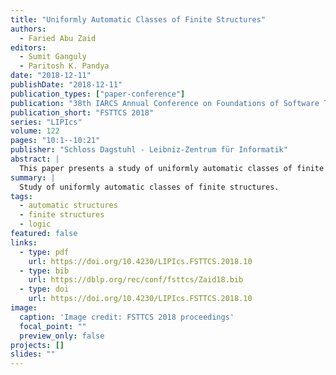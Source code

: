 ```yaml
---
title: "Uniformly Automatic Classes of Finite Structures"
authors:
  - Faried Abu Zaid
editors:
  - Sumit Ganguly
  - Paritosh K. Pandya
date: "2018-12-11"
publishDate: "2018-12-11"
publication_types: ["paper-conference"]
publication: "38th IARCS Annual Conference on Foundations of Software Technology and Theoretical Computer Science (FSTTCS 2018), Ahmedabad, India"
publication_short: "FSTTCS 2018"
series: "LIPIcs"
volume: 122
pages: "10:1--10:21"
publisher: "Schloss Dagstuhl - Leibniz-Zentrum für Informatik"
abstract: |
  This paper presents a study of uniformly automatic classes of finite structures, providing new results on their properties and applications in logic and computer science.
summary: |
  Study of uniformly automatic classes of finite structures.
tags:
  - automatic structures
  - finite structures
  - logic
featured: false
links:
  - type: pdf
    url: https://doi.org/10.4230/LIPIcs.FSTTCS.2018.10
  - type: bib
    url: https://dblp.org/rec/conf/fsttcs/Zaid18.bib
  - type: doi
    url: https://doi.org/10.4230/LIPIcs.FSTTCS.2018.10
image:
  caption: 'Image credit: FSTTCS 2018 proceedings'
  focal_point: ""
  preview_only: false
projects: []
slides: ""
---
```

